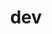 ---
layout: list
type: category
title: dev
slug: dev
sidebar: true
order: 2
description: >
  Anything about Development
---